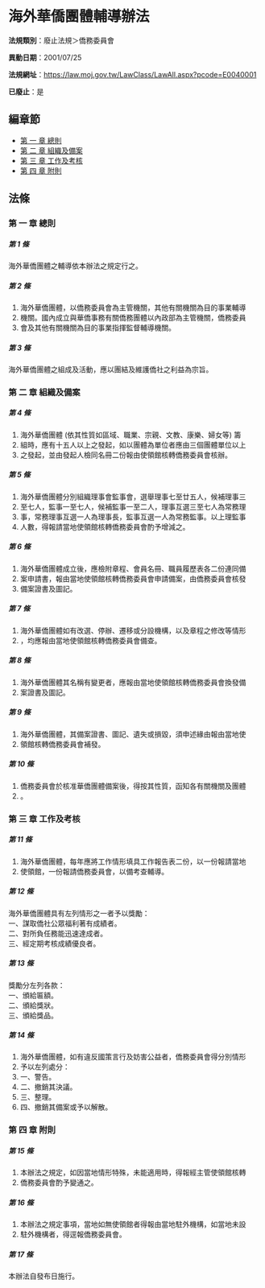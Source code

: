# 海外華僑團體輔導辦法

**法規類別**：廢止法規＞僑務委員會

**異動日期**：2001/07/25  

**法規網址**：https://law.moj.gov.tw/LawClass/LawAll.aspx?pcode=E0040001

**已廢止**：是


## 編章節
* [第 一 章 總則](#第-一-章-總則)
* [第 二 章 組織及備案](#第-二-章-組織及備案)
* [第 三 章 工作及考核](#第-三-章-工作及考核)
* [第 四 章 附則](#第-四-章-附則)
## 法條
### 第 一 章 總則

##### 第 1 條
海外華僑團體之輔導依本辦法之規定行之。

##### 第 2 條
1. 海外華僑團體，以僑務委員會為主管機關，其他有關機關為目的事業輔導
1. 機關。國內成立與華僑事務有關僑務團體以內政部為主管機關，僑務委員
1. 會及其他有關機關為目的事業指揮監督輔導機關。

##### 第 3 條
海外華僑團體之組成及活動，應以團結及維護僑社之利益為宗旨。

### 第 二 章 組織及備案

##### 第 4 條
1. 海外華僑團體 (依其性質如區域、職業、宗親、文教、康樂、婦女等) 籌
1. 組時，應有十五人以上之發起，如以團體為單位者應由三個團體單位以上
1. 之發起，並由發起人檢同名冊二份報由使領館核轉僑務委員會核辦。

##### 第 5 條
1. 海外華僑團體分別組織理事會監事會，選舉理事七至廿五人，候補理事三
1. 至七人，監事一至七人，候補監事一至二人，理事互選三至七人為常務理
1. 事，常務理事互選一人為理事長，監事互選一人為常務監事。以上理監事
1. 人數，得報請當地使領館核轉僑務委員會酌予增減之。

##### 第 6 條
1. 海外華僑團體成立後，應檢附章程、會員名冊、職員履歷表各二份連同備
1. 案申請書，報由當地使領館核轉僑務委員會申請備案，由僑務委員會核發
1. 備案證書及圖記。

##### 第 7 條
1. 海外華僑團體如有改選、停辦、遷移或分設機構，以及章程之修改等情形
1. ，均應報由當地使領館核轉僑務委員會備查。

##### 第 8 條
1. 海外華僑團體其名稱有變更者，應報由當地使領館核轉僑務委員會換發備
1. 案證書及圖記。

##### 第 9 條
1. 海外華僑團體，其備案證書、圖記、遺失或損毀，須申述緣由報由當地使
1. 領館核轉僑務委員會補發。

##### 第 10 條
1. 僑務委員會於核准華僑團體備案後，得按其性質，函知各有關機關及團體
1. 。

### 第 三 章 工作及考核

##### 第 11 條
1. 海外華僑團體，每年應將工作情形填具工作報告表二份，以一份報請當地
1. 使領館，一份報請僑務委員會，以備考查輔導。

##### 第 12 條
海外華僑團體具有左列情形之一者予以獎勵：  
一、謀取僑社公眾福利著有成績者。  
二、對所負任務能迅速達成者。  
三、經定期考核成績優良者。  

##### 第 13 條
獎勵分左列各款：  
一、頒給匾額。  
二、頒給獎狀。  
三、頒給獎品。  

##### 第 14 條
1. 海外華僑團體，如有違反國策言行及妨害公益者，僑務委員會得分別情形
1. 予以左列處分：
1. 一、警告。
1. 二、撤銷其決議。
1. 三、整理。
1. 四、撤銷其備案或予以解散。

### 第 四 章 附則

##### 第 15 條
1. 本辦法之規定，如因當地情形特殊，未能適用時，得報經主管使領館核轉
1. 僑務委員會酌予變通之。

##### 第 16 條
1. 本辦法之規定事項，當地如無使領館者得報由當地駐外機構，如當地未設
1. 駐外機構者，得逕報僑務委員會。

##### 第 17 條
本辦法自發布日施行。


